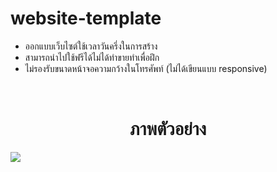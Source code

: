 # website-template 
- ออกแบบเว็บไซต์ใช้เวลาวันครึ่งในการสร้าง
- สามารถนำไปใช้ฟรีได้ไม่ได้ทำขายทำเพื่อฝึก
- ไม่รองรับขนาดหน้าจอความกว้างในโทรศัพท์ (ไม่ได้เขียนแบบ responsive)

<br>
<h1 align="center">ภาพตัวอย่าง</h1>
<img src="https://github.com/VarinCode/website-template/blob/main/preview/restaurant.png?raw=true">
